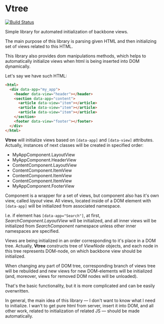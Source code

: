 Vtree
=====
[![Build Status](https://travis-ci.org/s0ber/vtree.png?branch=master)](https://travis-ci.org/s0ber/vtree)

Simple library for automated initialization of backbone views.

The main purpose of this library is parsing given HTML and then initializing set of views related to this HTML.

This library also provides dom manipulations methods, which helps to automatically initialize views when html is being inserted into DOM dynamically.

Let's say we have such HTML:

``` html
<html>
  <div data-app="my_app">
    <header data-view="header"></header>
    <section data-app="content">
      <article data-view="item"></article>
      <article data-view="item"></article>
      <article data-view="item"></article>
    </section>
    <footer data-view="footer"></footer>
  </div>
</html>
```

**Vtree** will initialize views based on ```[data-app]``` and ```[data-view]``` attributes. Actually, instances of next classes will be created in specified order:

- MyAppComponent.LayoutView
- MyAppComponent.HeaderView
- ContentComponent.LayoutView
- ContentComponent.ItemView
- ContentComponent.ItemView
- ContentComponent.ItemView
- MyAppComponent.FooterView

Component is a wrapper for a set of views, but component also has it's own view, called *layout* view. All views, located inside of a DOM element with ```[data-app]``` will be initialized from associated namespace.

I.e. if element has ```[data-app="Search"]```, at first, *SearchComponent.LayoutView* will be initialized, and all inner views will be initialized from *SearchComponent* namespace unless other inner namespaces are specified.

Views are being initialized in an order corresponding to it's place in a DOM tree. Actually, **Vtree** constructs tree of *ViewNode* objects, and each node in this tree represents DOM-node, on which backbone view should be initialized.

When changing any part of DOM tree, corresponding branch of views tree will be rebuilded and new views for new DOM-elements will be initialized (and, moreover, views for removed DOM nodes will be unloaded).

That's the basic functionality, but it is more complicated and can be easily overwritten.

In general, the main idea of this library — I don't want to know what I need to initialize. I wan't to get pure html from server, insert it into DOM, and all other work, related to initialization of related JS — should be made automatically.

